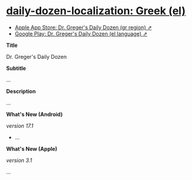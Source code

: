 # [daily-dozen-localization: Greek (el)][t]
[t]:https://github.com/nutritionfactsorg

* [Apple App Store: Dr. Greger's Daily Dozen (gr region) ⇗](https://apps.apple.com/gr/app/dr-gregers-daily-dozen/id1060700802)
* [Google Play: Dr. Greger's Daily Dozen (el language) ⇗](https://play.google.com/store/apps/details?id=org.nutritionfacts.dailydozen&hl=el)

**Title**

Dr. Greger's Daily Dozen

**Subtitle**

...

**Description**

...

**What's New (Android)**

_version 17.1_

* ...

**What's New (Apple)**

_version 3.1_

...